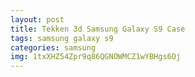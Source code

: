 ```yaml
---
layout: post
title: Tekken 3d Samsung Galaxy S9 Case
tags: samsung galaxy s9
categories: samsung
img: 1txXHZ54Zpr9q86QGNOWMCZ1wYBHgs6Oj
---
```

